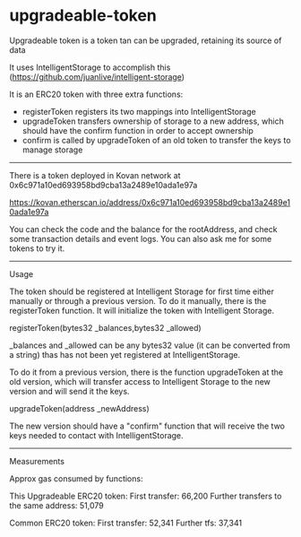 # upgradeable-token

Upgradeable token is a token tan can be upgraded, retaining its source of data

It uses IntelligentStorage to accomplish this (https://github.com/juanlive/intelligent-storage)

It is an ERC20 token with three extra functions:

- registerToken registers its two mappings into IntelligentStorage
- upgradeToken transfers ownership of storage to a new address, which should have the confirm function in order to accept ownership
- confirm is called by upgradeToken of an old token to transfer the keys to manage storage

----

There is a token deployed in Kovan network at 
0x6c971a10ed693958bd9cba13a2489e10ada1e97a

https://kovan.etherscan.io/address/0x6c971a10ed693958bd9cba13a2489e10ada1e97a

You can check the code and the balance for the rootAddress, and check some transaction details and event logs. You can also ask me for some tokens to try it.

-----

Usage

The token should be registered at Intelligent Storage for first time either manually or through a previous version. To do it manually, there is the registerToken function. It will initialize the token with Intelligent Storage.

registerToken(bytes32 _balances,bytes32 _allowed)

_balances and _allowed can be any bytes32 value (it can be converted from a string) thas has not been yet registered at IntelligentStorage. 

To do it from a previous version, there is the function upgradeToken at the old version, which will transfer access to Intelligent Storage to the new version and will send it the keys.

upgradeToken(address _newAddress)

The new version should have a "confirm" function that will receive the two keys needed to contact with IntelligentStorage.

----------

Measurements

Approx gas consumed by functions:

This Upgradeable ERC20 token:
First transfer: 66,200
Further transfers to the same address: 51,079

Common ERC20 token:
First transfer: 52,341
Further tfs: 37,341


